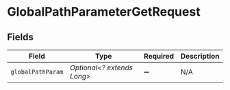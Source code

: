 # GlobalPathParameterGetRequest


## Fields

| Field                      | Type                       | Required                   | Description                |
| -------------------------- | -------------------------- | -------------------------- | -------------------------- |
| `globalPathParam`          | *Optional<? extends Long>* | :heavy_minus_sign:         | N/A                        |